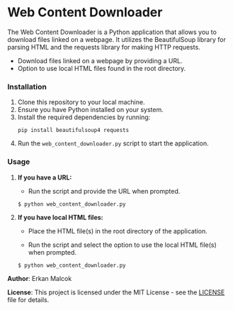 # Web Content Downloader

The Web Content Downloader is a Python application that allows you to download files linked on a webpage. It utilizes the BeautifulSoup library for parsing HTML and the requests library for making HTTP requests.

- Download files linked on a webpage by providing a URL.
- Option to use local HTML files found in the root directory.

### Installation
1. Clone this repository to your local machine.
2. Ensure you have Python installed on your system.
3. Install the required dependencies by running:
    ```
    pip install beautifulsoup4 requests
    ```
4. Run the `web_content_downloader.py` script to start the application.

### Usage

1. **If you have a URL:**

    - Run the script and provide the URL when prompted.
    
    ```
    $ python web_content_downloader.py
    ```

2. **If you have local HTML files:**

    - Place the HTML file(s) in the root directory of the application.
    
    - Run the script and select the option to use the local HTML file(s) when prompted.
    
    ```
    $ python web_content_downloader.py
    ```



**Author**: Erkan Malcok

**License**: This project is licensed under the MIT License - see the [LICENSE](LICENSE) file for details.
